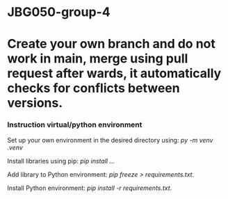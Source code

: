 # JBG050-group-4

# Create your own branch and do not work in main, merge using pull request after wards, it automatically checks for conflicts between versions.

### Instruction virtual/python environment
Set up your own environment in the desired directory using: *py -m venv .venv*

Install libraries using pip: *pip install ...*

Add library to Python environment: *pip freeze > requirements.txt*.

Install Python environment: *pip install -r requirements.txt*.
